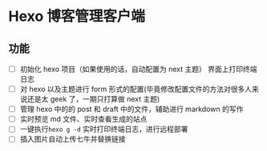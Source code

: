 # Hexo 博客管理客户端

## 功能

* [ ] 初始化 hexo 项目（如果使用的话，自动配置为 next 主题） 界面上打印终端日志
* [ ] 对 hexo 以及主题进行 form 形式的配置(毕竟修改配置文件的方法对很多人来说还是太 geek 了，一期只打算做 next 主题)
* [ ] 管理 hexo 中的的 post 和 draft 中的文件，辅助进行 markdown 的写作
* [ ] 实时预览 md 文件、实时查看生成的站点
* [ ] 一键执行`hexo g -d` 实时打印终端日志，进行远程部署
* [ ] 插入图片自动上传七牛并替换链接
